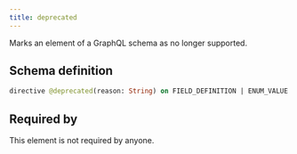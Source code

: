 ```yaml
---
title: deprecated
---
```


Marks an element of a GraphQL schema as no longer supported.

## Schema definition
```graphql
directive @deprecated(reason: String) on FIELD_DEFINITION | ENUM_VALUE
```
## Required by
This element is not required by anyone.
